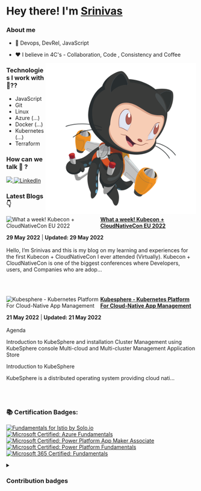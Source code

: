#  Hey there! I'm [Srinivas](https://twitter.com/__karnati)


### About me

- 🌱 Devops, DevRel, JavaScript 

- ❤️ I believe in 4C's - Collaboration, Code , Consistency and Coffee

<img align="right" alt="PNG" src="https://github.com/karnatisrinivas/karnatisrinivas/blob/main/cat.png" width="400" height="400" />


### Technologies I work with 🤔??

<!-- ![Javascript](https://img.shields.io/badge/JavaScript-323330?style=for-the-badge&logo=javascript&logoColor=F7DF1E) ![HTML](https://img.shields.io/badge/HTML5-E34F26?style=for-the-badge&logo=html5&logoColor=white) ![CSS](https://img.shields.io/badge/-css3-1572B6?&style=for-the-badge&logo=css3&logoColor=white) ![Tailwind](https://img.shields.io/badge/Tailwind-38B2AC?style=for-the-badge&logo=tailwind-css&logoColor=white)


![GIT](https://img.shields.io/badge/GIT-E44C30?style=for-the-badge&logo=git&logoColor=white) ![Linux](https://img.shields.io/badge/Linux-FCC624?style=for-the-badge&logo=linux&logoColor=black) ![BASH](https://img.shields.io/badge/BASH-4EAA25?style=for-the-badge&logo=GNU%20Bash&logoColor=white)
![Azure](https://img.shields.io/badge/Azure_DevOps-0078D7?style=for-the-badge&logo=azure-devops&logoColor=white)

![Docker](https://img.shields.io/badge/Docker-2CA5E0?style=for-the-badge&logo=docker&logoColor=white)
![Kubernetes](https://img.shields.io/badge/kubernetes-%235835CC.svg?style=for-the-badge&logo=kubernetes&logoColor=white)
![GitHub Actions](https://img.shields.io/badge/githubactions-%232671E5.svg?style=for-the-badge&logo=githubactions&logoColor=white)  -->
- JavaScript
- Git
- Linux
- Azure (...)
- Docker (...)
- Kubernetes (...)
- Terraform


### How can we talk 💬 ?


<a href="https://twitter.com/__karnati"><img src="https://img.shields.io/twitter/follow/__karnati?color=blue&label=%40__karnati&logo=twitter&style=for-the-badge" height="30"> </a>
   <a href="https://www.linkedin.com/in/srinivas-karnati"><img alt="LinkedIn" title="LinkedIn" src="https://img.shields.io/badge/-LinkedIn-blue?style=for-the-badge&logo=Linkedin&logoColor=white" height="30"/></a>
   

<!-- <p align="center">
	<img width="48%" src="https://github-readme-stats.vercel.app/api?username=karnatisrinivas&show_icons=true&theme=dark" />
  <img width="48%" src="https://github-readme-streak-stats.herokuapp.com/?user=karnatisrinivas&theme=dark" />
</p>
 -->
### Latest Blogs 👇
<!-- HASHNODE_BLOG:START -->
<p align="left">
<a href="https://srinivaskarnati.hashnode.dev/kubecon" title="What a week! Kubecon + CloudNativeCon EU 2022"><img src="https://cdn.hashnode.com/res/hashnode/image/upload/v1653716305947/oozEUFUpJ.png" alt="What a week! Kubecon + CloudNativeCon EU 2022" width="250px" align="left" /></a>
<a href="https://srinivaskarnati.hashnode.dev/kubecon" title="What a week! Kubecon + CloudNativeCon EU 2022"><strong>What a week! Kubecon + CloudNativeCon EU 2022</strong></a>
<div><strong>29 May 2022</strong> | <strong>Updated: 29 May 2022</strong></div>
<br/> Hello, I’m Srinivas and this is my blog on my learning and experiences for the first Kubecon + CloudNativeCon I ever attended (Virtually). 
Kubecon + CloudNativeCon is one of the biggest conferences where Developers, users, and Companies who are adop... </p> <br/> <br/>
<p align="left">
<a href="https://srinivaskarnati.hashnode.dev/kubesphere-kubernetes-platform-for-cloud-native-app-management" title="Kubesphere - Kubernetes Platform For Cloud-Native App Management"><img src="https://cdn.hashnode.com/res/hashnode/image/upload/v1652797148757/K5nc5Usyh.png" alt="Kubesphere - Kubernetes Platform For Cloud-Native App Management" width="250px" align="left" /></a>
<a href="https://srinivaskarnati.hashnode.dev/kubesphere-kubernetes-platform-for-cloud-native-app-management" title="Kubesphere - Kubernetes Platform For Cloud-Native App Management"><strong>Kubesphere - Kubernetes Platform For Cloud-Native App Management</strong></a>
<div><strong>21 May 2022</strong> | <strong>Updated: 21 May 2022</strong></div>
<br/> Agenda

Introduction to KubeSphere and installation
Cluster Management using KubeSphere console
Multi-cloud and Multi-cluster Management
Application Store 

Introduction to KubeSphere

KubeSphere is a distributed operating system providing cloud nati... </p> <br/> <br/>
<!-- HASHNODE_BLOG:END -->

### 📚 Certification Badges:

<!--START_SECTION:badges-->
[![Fundamentals for Istio by Solo.io](https://images.credly.com/size/110x110/images/32d83697-6930-4fc2-9d49-c24bec87e90f/image.png)](http://www.credly.com/badges/30d431a7-0d2c-4566-97f3-c2dc706fdb47 "Fundamentals for Istio by Solo.io")
[![Microsoft Certified: Azure Fundamentals](https://images.credly.com/size/110x110/images/be8fcaeb-c769-4858-b567-ffaaa73ce8cf/image.png)](http://www.credly.com/badges/2af168c1-1c47-4f2c-a378-16e972b31cd2 "Microsoft Certified: Azure Fundamentals")
[![Microsoft Certified: Power Platform App Maker Associate](https://images.credly.com/size/110x110/images/60030167-ab95-46aa-8391-c069102e5602/power-platform-app-maker-600x600.png)](http://www.credly.com/badges/0ab34c2c-254f-49da-8ce2-ca44d1a2242c "Microsoft Certified: Power Platform App Maker Associate")
[![Microsoft Certified: Power Platform Fundamentals](https://images.credly.com/size/110x110/images/2a6251f2-737b-4bf6-9190-d77570cc76fc/CERT-Fundamentals-Power-Platform.png)](http://www.credly.com/badges/47d424f1-02a2-4143-a862-a9e340363581 "Microsoft Certified: Power Platform Fundamentals")
[![Microsoft 365 Certified: Fundamentals](https://images.credly.com/size/110x110/images/0c6d9839-f468-4adc-987d-5cfae4a9ee67/image.png)](http://www.credly.com/badges/d296e48a-4db1-4236-a6cb-ed1f0d19f30e "Microsoft 365 Certified: Fundamentals")
<!--END_SECTION:badges-->


<details>
	<summary><h3>Contribution badges</h3></summary>
  <p align ="center">
     <img src="https://github-readme-stats.vercel.app/api?username=karnatisrinivas&show_icons=true&locale=en" alt="srinivaskarnati" width="48%"/>
     <img src ="https://github-readme-streak-stats.herokuapp.com?user=karnatisrinivas" alt="srinivaskarnati" width="48%"/>
  </p>
</details>
<!-- <details> 
	<summary> <h3> Resume </h3></summary>
	<p align="center">
		<img src="https://github.com/karnatisrinivas/karnatisrinivas/blob/main/Srinivaskarnati/Srinivaskarnati-1.png" alt="resume">
	</p>
	</details>
	
 -->
